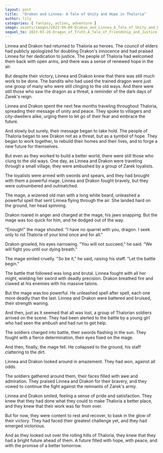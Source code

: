 ```yaml
---
layout: post
title:  "Drakon and Linnea: A Tale of Unity and Hope in Thaloria"
author: lily
categories: [ fantasy, action, adventure ]
image: assets/images/2023-04-08-Drakon_and_Linnea_A_Tale_of_Unity_and_Hope_in_Thaloria.png
sequel_to: 2023-03-28-Dragon_of_Truth_A_Tale_of_Friendship_and_Justice.md
---
```

Linnea and Drakon had returned to Thaloria as heroes. The council of elders had publicly apologized for doubting Drakon's innocence and had praised Linnea for her dedication to justice. The people of Thaloria had welcomed them back with open arms, and there was a sense of renewed hope in the air.

But despite their victory, Linnea and Drakon knew that there was still much work to be done. The bandits who had used the trained dragon were just one group of many who were still clinging to the old ways. And there were still those who saw the dragon as a threat, a reminder of the dark days of Zarek's reign.

Linnea and Drakon spent the next few months traveling throughout Thaloria, spreading their message of unity and peace. They spoke to villagers and city-dwellers alike, urging them to let go of their fear and embrace the future.

And slowly but surely, their message began to take hold. The people of Thaloria began to see Drakon not as a threat, but as a symbol of hope. They began to work together, to rebuild their homes and their lives, and to forge a new future for themselves.

But even as they worked to build a better world, there were still those who clung to the old ways. One day, as Linnea and Drakon were traveling through a small village, they were ambushed by a group of Zarek loyalists.

The loyalists were armed with swords and spears, and they had brought with them a powerful mage. Linnea and Drakon fought bravely, but they were outnumbered and outmatched.

The mage, a wizened old man with a long white beard, unleashed a powerful spell that sent Linnea flying through the air. She landed hard on the ground, her head spinning.

Drakon roared in anger and charged at the mage, his jaws snapping. But the mage was too quick for him, and he dodged out of the way.

"Enough!" the mage shouted. "I have no quarrel with you, dragon. I seek only to rid Thaloria of your kind once and for all."

Drakon growled, his eyes narrowing. "You will not succeed," he said. "We will fight you until our dying breath."

The mage smiled cruelly. "So be it," he said, raising his staff. "Let the battle begin."

The battle that followed was long and brutal. Linnea fought with all her might, wielding her sword with deadly precision. Drakon breathed fire and clawed at his enemies with his massive talons.

But the mage was too powerful. He unleashed spell after spell, each one more deadly than the last. Linnea and Drakon were battered and bruised, their strength waning.

And then, just as it seemed that all was lost, a group of Thalorian soldiers arrived on the scene. They had been alerted to the battle by a young girl who had seen the ambush and had run to get help.

The soldiers charged into battle, their swords flashing in the sun. They fought with a fierce determination, their eyes fixed on the mage.

And then, finally, the mage fell. He collapsed to the ground, his staff clattering to the dirt.

Linnea and Drakon looked around in amazement. They had won, against all odds.

The soldiers gathered around them, their faces filled with awe and admiration. They praised Linnea and Drakon for their bravery, and they vowed to continue the fight against the remnants of Zarek's army.

Linnea and Drakon smiled, feeling a sense of pride and satisfaction. They knew that they had done what they could to make Thaloria a better place, and they knew that their work was far from over.

But for now, they were content to rest and recover, to bask in the glow of their victory. They had faced their greatest challenge yet, and they had emerged victorious.

And as they looked out over the rolling hills of Thaloria, they knew that they had a bright future ahead of them. A future filled with hope, with peace, and with the promise of a better tomorrow.